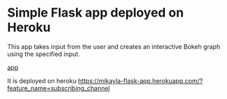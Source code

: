 # Simple Flask app deployed on Heroku

This app takes input from the user and creates an interactive Bokeh graph using the specified input.


[app](deployed_app.png)


 It is deployed on heroku https://mikayla-flask-app.herokuapp.com/?feature_name=subscribing_channel


